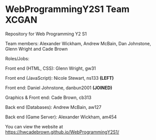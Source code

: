 # WebProgrammingY2S1 Team XCGAN
Repository for Web Programming Y2 S1

Team members: Alexander Wickham, Andrew McBain, 
Dan Johnstone, Glenn Wright and Cade Brown

Roles/Jobs:

Front end (HTML, CSS): Glenn Wright, gw31

Front end (JavaScript): Nicole Stewart, ns133 **(LEFT)**

Front end: Daniel Johnstone, danbun2001 **(JOINED)**

Graphics & Front end: Cade Brown, cb313

Back end (Databases): Andrew McBain, aw127

Back end (Game Server): Alexander Wickham, am454

You can view the website at https://hwcadebrown.github.io/WebProgrammingY2S1/
